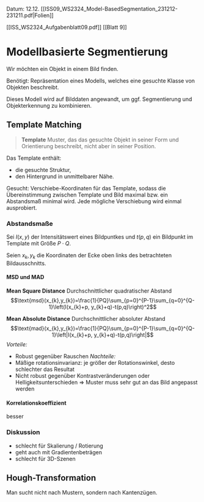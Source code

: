 Datum: 12.12.
[[ISS09_WS2324_Model-BasedSegmentation_231212-231211.pdf|Folien]]

[[ISS_WS2324_Aufgabenblatt09.pdf]]
[[Blatt 9]]
# Modellbasierte Segmentierung
Wir möchten ein Objekt in einem Bild finden.

Benötigt: Repräsentation eines Modells, welches eine gesuchte Klasse von Objekten beschreibt.

Dieses Modell wird auf Bilddaten angewandt, um ggf. Segmentierung und Objekterkennung zu kombinieren.

## Template Matching

> **Template**
> Muster, das das gesuchte Objekt in seiner Form und Orientierung beschreibt, nicht aber in seiner Position.

Das Template enthält:
- die gesuchte Struktur,
- den Hintergrund in unmittelbarer Nähe.

Gesucht: Verschiebe-Koordinaten für das Template, sodass die Übereinstimmung zwischen Template und Bild maximal bzw. ein Abstandsmaß minimal wird.
Jede mögliche Verschiebung wird einmal ausprobiert.
### Abstandsmaße

Sei $I(x,y)$ der Intensitätswert eines Bildpuntkes und $t(p,q)$ ein Bildpunkt im Template mit Größe $P \cdot Q$.

Seien $x_k,y_k$ die Koordinaten der Ecke oben links des betrachteten Bildausschnitts.

#### MSD und MAD

**Mean Square Distance**
Durchschnittlicher quadratischer Abstand
$$\text{msd}(x_{k},y_{k})=\frac{1}{PQ}\sum_{p=0}^{P-1}\sum_{q=0}^{Q-1}\left(I(x_{k}+p, y_{k}+q)-t(p,q)\right)^2$$

**Mean Absolute Distance**
Durchschnittlicher absoluter Abstand
$$\text{mad}(x_{k},y_{k})=\frac{1}{PQ}\sum_{p=0}^{P-1}\sum_{q=0}^{Q-1}\left|I(x_{k}+p, y_{k}+q)-t(p,q)\right|$$
*Vorteile:*
- Robust gegenüber Rauschen
*Nachteile:*
- Mäßige rotationsinvarianz: je größer der Rotationswinkel, desto schlechter das Resultat
- Nicht robust gegenüber Kontrastveränderungen oder Helligkeitsunterschieden $\Rightarrow$ Muster muss sehr gut an das Bild angepasst werden

#### Korrelationskoeffizient
besser


### Diskussion
- schlecht für Skalierung / Rotierung
- geht auch mit Gradientenbeträgen
- schlecht für 3D-Szenen

## Hough-Transformation

Man sucht nicht nach Mustern, sondern nach Kantenzügen.

